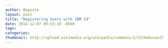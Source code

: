 ```yaml
---
author: Boguste
layout: post
title: "Registering Users with IBM Id"
date: 2014-12-07 09:53:19 -0500
tags: 
categories: 
thumbnail: http://upload.wikimedia.org/wikipedia/commons/2/23/HokusaiChushingura.jpg
---
```

